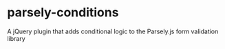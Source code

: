 parsely-conditions
==================

A jQuery plugin that adds conditional logic to the Parsely.js form validation library


